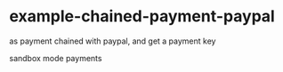 # example-chained-payment-paypal
as payment chained with paypal, and get a payment key

sandbox mode payments
